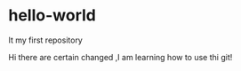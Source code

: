 # hello-world
It my first repository

Hi
there are certain changed ,I am learning how to use thi git!
